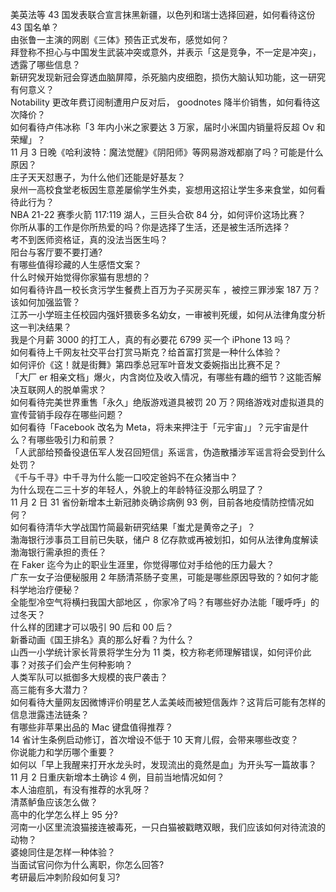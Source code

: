 美英法等 43 国发表联合宣言抹黑新疆，以色列和瑞士选择回避，如何看待这份 43 国名单？  
由张鲁一主演的网剧《三体》预告正式发布，感觉如何？  
拜登称不担心与中国发生武装冲突或意外，并表示「这是竞争，不一定是冲突」，透露了哪些信息？  
新研究发现新冠会穿透血脑屏障，杀死脑内皮细胞，损伤大脑认知功能，这一研究有何意义？  
Notability 更改年费订阅制遭用户反对后， goodnotes 降半价销售，如何看待这次降价？  
如何看待卢伟冰称「3 年内小米之家要达 3 万家，届时小米国内销量将反超 Ov 和荣耀」？  
11 月 3 日晚《哈利波特：魔法觉醒》《阴阳师》等网易游戏都崩了吗？可能是什么原因？  
庄子天天怼惠子，为什么他们还能是好基友？  
泉州一高校食堂老板因生意差屡偷学生外卖，妄想用这招让学生多来食堂，如何看待此行为？  
NBA 21-22 赛季火箭 117:119 湖人，三巨头合砍 84 分，如何评价这场比赛？  
你所从事的工作是你所热爱的吗？你是选择了生活，还是被生活所选择？  
考不到医师资格证，真的没法当医生吗？  
阳台与客厅要不要打通?  
有哪些值得珍藏的人生感悟文案？  
什么时候开始觉得你家猫有思想的？  
如何看待许昌一校长贪污学生餐费上百万为子买房买车 ，被控三罪涉案 187 万？该如何加强监管？  
江苏一小学班主任校园内强奸猥亵多名幼女，一审被判死缓，如何从法律角度分析这一判决结果？  
我是个月薪 3000 的打工人，真的有必要花 6799 买一个 iPhone 13 吗？  
如何看待上千网友社交平台打赏马斯克？给首富打赏是一种什么体验？  
如何评价《这！就是街舞》第四季总冠军叶音发文委婉指出比赛不足？  
「大厂 er 相亲文档」爆火，内含岗位及收入情况，有哪些有趣的细节？这能否解决互联网人的脱单需求？  
如何看待完美世界重售「永久」绝版游戏道具被罚 20 万？网络游戏对虚拟道具的宣传营销手段存在哪些问题？  
如何看待「Facebook 改名为 Meta，将未来押注于「元宇宙」」？元宇宙是什么？有哪些吸引力和前景？  
「人武部给预备役退伍军人发召回短信」系谣言，伪造散播涉军谣言将会受到什么处罚？  
《千与千寻》中千寻为什么能一口咬定爸妈不在众猪当中？  
为什么现在二三十岁的年轻人，外貌上的年龄特征没那么明显了？  
11 月 2 日 31 省份新增本土新冠肺炎确诊病例 93 例，目前各地疫情防控情况如何？  
如何看待清华大学战国竹简最新研究结果「蚩尤是黄帝之子」？  
渤海银行涉事员工目前已失联，储户 8 亿存款或再被划扣，如何从法律角度解读渤海银行需承担的责任？  
在 Faker 迄今为止的职业生涯里，你觉得哪位对手给他的压力最大？  
广东一女子治便秘服用 2 年肠清茶肠子变黑，可能是哪些原因导致的？如何才能科学地治疗便秘？  
全能型冷空气将横扫我国大部地区 ，你家冷了吗？有哪些好办法能「暖呼呼」的过冬天？  
什么样的团建才可以吸引 90 后和 00 后？  
新番动画《国王排名》真的那么好看？为什么？  
山西一小学统计家长背景将学生分为 11 类，校方称老师理解错误，如何评价此事？对孩子们会产生何种影响？  
人类军队可以抵御多大规模的丧尸袭击？  
高三能有多大潜力？  
如何看待大量网友因微博评价明星艺人孟美岐而被短信轰炸？这背后可能有怎样的信息泄露违法链条？  
有哪些非苹果出品的 Mac 键盘值得推荐？  
14 省计生条例启动修订，首次增设不低于 10 天育儿假，会带来哪些改变？  
你说能力和学历哪个重要？  
如何以「早上我醒来打开水龙头时，发现流出的竟然是血」为开头写一篇故事？  
11 月 2 日重庆新增本土确诊 4 例，目前当地情况如何？  
本人油痘肌，有没有推荐的水乳呀？  
清蒸鲈鱼应该怎么做？  
高中的化学怎么样上 95 分?  
河南一小区里流浪猫接连被毒死，一只白猫被戳瞎双眼，我们应该如何对待流浪的动物？  
婆媳同住是怎样一种体验？  
当面试官问你为什么离职，你怎么回答?  
考研最后冲刺阶段如何复习?  

